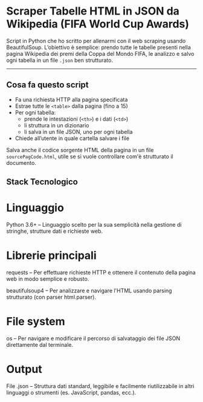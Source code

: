 # Scraper Tabelle HTML in JSON da Wikipedia (FIFA World Cup Awards)

Script in Python che ho scritto per allenarmi con il web scraping usando BeautifulSoup. L’obiettivo è semplice: prendo tutte le tabelle presenti nella pagina Wikipedia dei premi della Coppa del Mondo FIFA, le analizzo e salvo ogni tabella in un file `.json` ben strutturato.

---

## Cosa fa questo script

- Fa una richiesta HTTP alla pagina specificata
- Estrae tutte le `<table>` dalla pagina (fino a 15)
- Per ogni tabella:
  - prende le intestazioni (`<th>`) e i dati (`<td>`)
  - li struttura in un dizionario
  - li salva in un file JSON, uno per ogni tabella
- Chiede all’utente in quale cartella salvare i file

Salva anche il codice sorgente HTML della pagina in un file `sourcePagCode.html`, utile se si vuole controllare com'è strutturato il documento.


## Stack Tecnologico

# Linguaggio

Python 3.6+ – Linguaggio scelto per la sua semplicità nella gestione di stringhe, strutture dati e richieste web.

# Librerie principali
requests – Per effettuare richieste HTTP e ottenere il contenuto della pagina web in modo semplice e robusto.

beautifulsoup4 – Per analizzare e navigare l'HTML usando parsing strutturato (con parser html.parser).

# File system
os – Per navigare e modificare il percorso di salvataggio dei file JSON direttamente dal terminale.

# Output
File .json – Struttura dati standard, leggibile e facilmente riutilizzabile in altri linguaggi o strumenti (es. JavaScript, pandas, ecc.).

